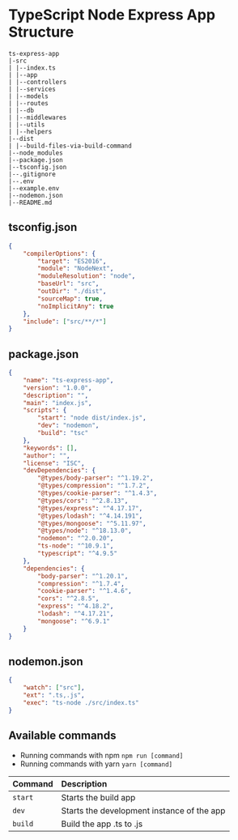 # TypeScript Node Express App Structure

```
ts-express-app
|-src
| |--index.ts
| |--app
| |--controllers
| |--services
| |--models
| |--routes
| |--db
| |--middlewares
| |--utils
| |--helpers
|--dist
| |--build-files-via-build-command
|--node_modules
|--package.json
|--tsconfig.json
|--.gitignore
|--.env
|--example.env
|--nodemon.json
|--README.md
```

## tsconfig.json

```json
{
	"compilerOptions": {
		"target": "ES2016",
		"module": "NodeNext",
		"moduleResolution": "node",
		"baseUrl": "src",
		"outDir": "./dist",
		"sourceMap": true,
		"noImplicitAny": true
	},
	"include": ["src/**/*"]
}
```

## package.json

```json
{
	"name": "ts-express-app",
	"version": "1.0.0",
	"description": "",
	"main": "index.js",
	"scripts": {
		"start": "node dist/index.js",
		"dev": "nodemon",
		"build": "tsc"
	},
	"keywords": [],
	"author": "",
	"license": "ISC",
	"devDependencies": {
		"@types/body-parser": "^1.19.2",
		"@types/compression": "^1.7.2",
		"@types/cookie-parser": "^1.4.3",
		"@types/cors": "^2.8.13",
		"@types/express": "^4.17.17",
		"@types/lodash": "^4.14.191",
		"@types/mongoose": "^5.11.97",
		"@types/node": "^18.13.0",
		"nodemon": "^2.0.20",
		"ts-node": "^10.9.1",
		"typescript": "^4.9.5"
	},
	"dependencies": {
		"body-parser": "^1.20.1",
		"compression": "^1.7.4",
		"cookie-parser": "^1.4.6",
		"cors": "^2.8.5",
		"express": "^4.18.2",
		"lodash": "^4.17.21",
		"mongoose": "^6.9.1"
	}
}
```

## nodemon.json

```json
{
	"watch": ["src"],
	"ext": ".ts,.js",
	"exec": "ts-node ./src/index.ts"
}
```

## Available commands

- Running commands with npm `npm run [command]`
- Running commands with yarn `yarn [command]`

| Command | Description                                |
| :------ | :----------------------------------------- |
| `start` | Starts the build app                       |
| `dev`   | Starts the development instance of the app |
| `build` | Build the app .ts to .js                   |
